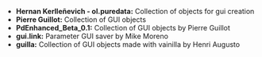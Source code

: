 * **Hernan Kerlleñevich - ol.puredata:** Collection of objects for gui creation
* **Pierre Guillot:** Collection of GUI objects
* **PdEnhanced_Beta_0.1:** Collection of GUI objects by Pierre Guillot
* **gui.link:** Parameter GUI saver by Mike Moreno
* **guilla:** Collection of GUI objects made with vainilla by Henri Augusto
